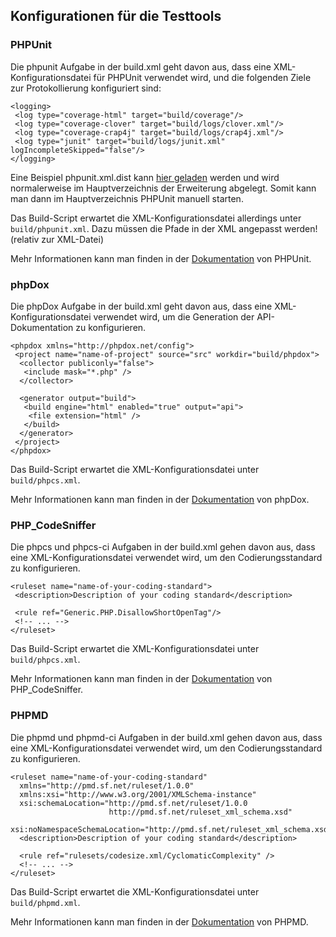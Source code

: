 ## Konfigurationen für die Testtools

### PHPUnit
Die phpunit Aufgabe in der build.xml geht davon aus, dass eine XML-Konfigurationsdatei für PHPUnit verwendet wird, und die folgenden Ziele zur Protokollierung konfiguriert sind:

	<logging>
	 <log type="coverage-html" target="build/coverage"/>
	 <log type="coverage-clover" target="build/logs/clover.xml"/>
	 <log type="coverage-crap4j" target="build/logs/crap4j.xml"/>
	 <log type="junit" target="build/logs/junit.xml" logIncompleteSkipped="false"/>
	</logging>

Eine Beispiel phpunit.xml.dist kann [hier geladen](http://jenkins-php.org/download/phpunit.xml.dist) werden und wird normalerweise im Hauptverzeichnis der Erweiterung abgelegt.
Somit kann man dann im Hauptverzeichnis PHPUnit manuell starten.

Das Build-Script erwartet die XML-Konfigurationsdatei allerdings unter ```build/phpunit.xml```.
Dazu müssen die Pfade in der XML angepasst werden! (relativ zur XML-Datei)

Mehr Informationen kann man finden in der [Dokumentation](https://phpunit.de/manual/current/en/appendixes.configuration.html) von PHPUnit.

### phpDox
Die phpDox Aufgabe in der build.xml geht davon aus, dass eine XML-Konfigurationsdatei verwendet wird, um die Generation der API-Dokumentation zu konfigurieren.

	<phpdox xmlns="http://phpdox.net/config">
	 <project name="name-of-project" source="src" workdir="build/phpdox">
	  <collector publiconly="false">
	   <include mask="*.php" />
	  </collector>
	
	  <generator output="build">
	   <build engine="html" enabled="true" output="api">
	    <file extension="html" />
	   </build>
	  </generator>
	 </project>
	</phpdox>

Das Build-Script erwartet die XML-Konfigurationsdatei unter ```build/phpcs.xml```.

Mehr Informationen kann man finden in der [Dokumentation](http://phpdox.de/getting-started.html) von phpDox.

### PHP_CodeSniffer
Die phpcs und phpcs-ci Aufgaben in der build.xml gehen davon aus, dass eine XML-Konfigurationsdatei verwendet wird, um den Codierungsstandard zu konfigurieren.

	<ruleset name="name-of-your-coding-standard">
	 <description>Description of your coding standard</description>
	
	 <rule ref="Generic.PHP.DisallowShortOpenTag"/>
	 <!-- ... -->
	</ruleset>

Das Build-Script erwartet die XML-Konfigurationsdatei unter ```build/phpcs.xml```.

Mehr Informationen kann man finden in der [Dokumentation](http://pear.php.net/manual/en/package.php.php-codesniffer.annotated-ruleset.php) von PHP_CodeSniffer.

### PHPMD
Die phpmd und phpmd-ci Aufgaben in der build.xml gehen davon aus, dass eine XML-Konfigurationsdatei verwendet wird, um den Codierungsstandard zu konfigurieren.

	<ruleset name="name-of-your-coding-standard"
	  xmlns="http://pmd.sf.net/ruleset/1.0.0"
	  xmlns:xsi="http://www.w3.org/2001/XMLSchema-instance"
	  xsi:schemaLocation="http://pmd.sf.net/ruleset/1.0.0
	                      http://pmd.sf.net/ruleset_xml_schema.xsd"
	  xsi:noNamespaceSchemaLocation="http://pmd.sf.net/ruleset_xml_schema.xsd">
	  <description>Description of your coding standard</description>
	
	  <rule ref="rulesets/codesize.xml/CyclomaticComplexity" />
	  <!-- ... -->
	</ruleset>

Das Build-Script erwartet die XML-Konfigurationsdatei unter ```build/phpmd.xml```.

Mehr Informationen kann man finden in der [Dokumentation](http://phpmd.org/documentation/creating-a-ruleset.html) von PHPMD.

